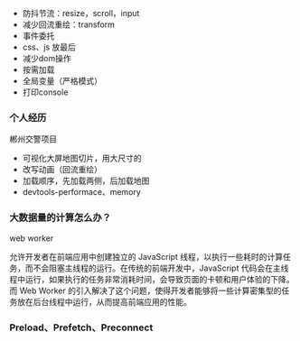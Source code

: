 
- 防抖节流：resize，scroll，input
- 减少回流重绘：transform
- 事件委托
- css、js 放最后
- 减少dom操作
- 按需加载
- 全局变量（严格模式）
- 打印console

### 个人经历

郴州交警项目
- 可视化大屏地图切片，用大尺寸的
- 改写动画（回流重绘）
- 加载顺序，先加载两侧，后加载地图
- devtools-performace、memory


### 大数据量的计算怎么办？

web worker

允许开发者在前端应用中创建独立的 JavaScript 线程，以执行一些耗时的计算任务，而不会阻塞主线程的运行。在传统的前端开发中，JavaScript 代码会在主线程中运行，如果执行的任务非常消耗时间，会导致页面的卡顿和用户体验的下降。而 Web Worker 的引入解决了这个问题，使得开发者能够将一些计算密集型的任务放在后台线程中运行，从而提高前端应用的性能。


### Preload、Prefetch、Preconnect